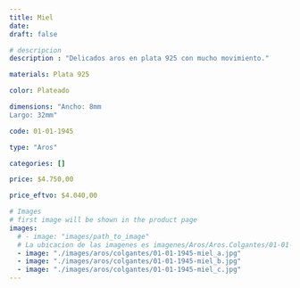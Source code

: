 ```yaml
---
title: Miel
date: 
draft: false

# descripcion
description : "Delicados aros en plata 925 con mucho movimiento."

materials: Plata 925

color: Plateado

dimensions: "Ancho: 8mm 
Largo: 32mm"

code: 01-01-1945

type: "Aros"

categories: []

price: $4.750,00

price_eftvo: $4.040,00

# Images
# first image will be shown in the product page
images:
  # - image: "images/path_to_image"
  # La ubicacion de las imagenes es imagenes/Aros/Aros.Colgantes/01-01-1945-miel
  - image: "./images/aros/colgantes/01-01-1945-miel_a.jpg"
  - image: "./images/aros/colgantes/01-01-1945-miel_b.jpg"
  - image: "./images/aros/colgantes/01-01-1945-miel_c.jpg"
---
```

